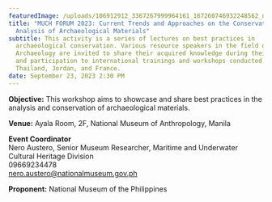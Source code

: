 ```yaml
---
featuredImage: /uploads/106912912_3367267999964161_167260746932248562_n.jpg
title: "MUCH FORUM 2023: Current Trends and Approaches on the Conservation and
  Analysis of Archaeological Materials"
subtitle: This activity is a series of lectures on best practices in
  archaeological conservation. Various resource speakers in the field of
  Archaeology are invited to share their acquired knowledge during their visit
  and participation to international trainings and workshops conducted in
  Thailand, Jordan, and France.
date: September 23, 2023 2:30 PM
---
```

<!--StartFragment-->

**O﻿bjective:** This workshop aims to showcase and share best practices in the analysis and conservation of archaeological materials.

**V﻿enue:** Ayala Room, 2F, National Museum of Anthropology, Manila

**E﻿vent Coordinator**\
Nero Austero, Senior Museum Researcher,
Maritime and Underwater Cultural Heritage Division\
09669234478 \
nero.austero@nationalmuseum.gov.ph

**P﻿roponent:** National Museum of the Philippines

<!--EndFragment-->